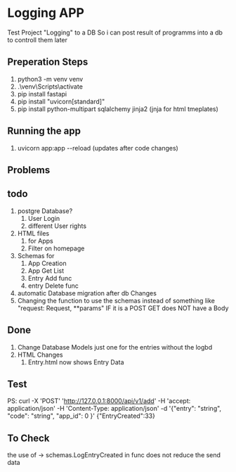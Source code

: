 # Logging APP

Test Project
"Logging" to a DB
So i can post result of programms into a db to controll them later

## Preperation Steps

1. python3 -m venv venv
2. .\venv\Scripts\activate
3. pip install fastapi
4. pip install "uvicorn[standard]"
5. pip install python-multipart sqlalchemy jinja2  (jnja for html tmeplates)

## Running the app

1. uvicorn app:app --reload (updates after code changes)

## Problems

## todo

1. postgre Database?
    1. User Login
    2. different User rights
2. HTML files
    1. for Apps
    2. Filter on homepage
3. Schemas for
    1. App Creation
    2. App Get List
    3. Entry Add func
    4. entry Delete func
5. automatic Database migration after db Changes
6. Changing the function to use the schemas instead of something like "request: Request, **params" IF it is a POST GET does NOT have a Body

## Done

1. Change Database Models just one for the entries without the logbd
2. HTML Changes
    1. Entry.html now shows Entry Data

## Test

PS:
curl -X 'POST' '<http://127.0.0.1:8000/api/v1/add>' -H 'accept: application/json' -H 'Content-Type: application/json' -d '{"entry": "string", "code": "string", "app_id": 0 }'
{"EntryCreated":33}

## To Check

the use of -> schemas.LogEntryCreated in func does not reduce the send data
